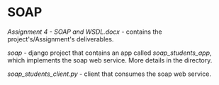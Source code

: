 # SOAP

*Assignment 4 - SOAP and WSDL.docx* - contains the project's/Assignment's deliverables.

*soap* - django project that contains an app called *soap_students_app*, which implements the soap web service.
More details in the directory.

*soap_students_client.py* - client that consumes the soap web service. 

